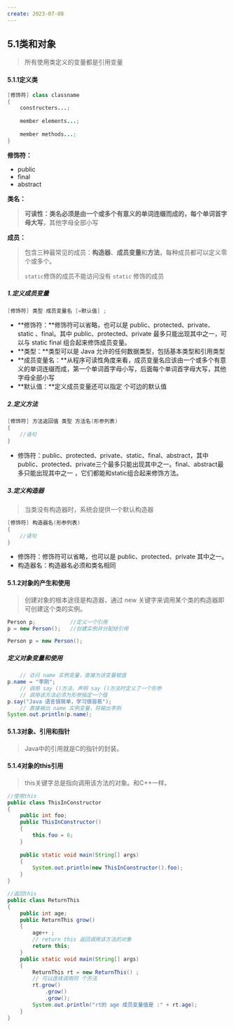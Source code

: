 ```yaml
---
create: 2023-07-08
---
```

## 5.1类和对象

> 所有使用类定义的变量都是引用变量

#### 5.1.1定义类

```java
[修饰符] class classname
{
    constructers...;
    
    member elements...;
    
    member methods...;
}
```

**修饰符：**

* public
* final
* abstract

**类名：**

> **可读性：**类名必须是由一个或多个有意义的单词连缀而成的，每个单词**首字母大写**，其他字母全部小写

**成员：**

>包含三种最常见的成员：**构造器**、**成员变量**和**方法**，每种成员都可以定义零个或多个。
>
>`static`修饰的成员不能访问没有 `static` 修饰的成员

##### 1.定义成员变量

```java
[修饰符] 类型 成员变量名 [=默认值] ;
```

* **修饰符：**修饰符可以省略，也可以是 public、protected、private、static 、final。其中 public、protected、private 最多只能出现其中之一，可以与 static final 组合起来修饰成员变量。
* **类型：**类型可以是 Java 允许的任何数据类型，包括基本类型和引用类型
* **成员变量名：**从程序可读性角度来看，成员变量名应该由一个或多个有意义的单词连缀而成，第一个单词首字母小写，后面每个单词首字母大写，其他字母全部小写
* **默认值：**定义成员变量还可以指定 个可边的默认值

##### 2.定义方法

```java
[修饰符] 方法返回值 类型 方法名(形参列表)
{
    //语句
}
```

* 修饰符：public、protected、private、static、final、abstract，其中 public、protected、private三个最多只能出现其中之一。final、abstract最多只能出现其中之一 ，它们都能和static组合起来修饰方法。

##### 3.定义构造器

> 当类没有构造器时，系统会提供一个默认构造器

```java
[修饰符] 构造器名(形参列表)
{
    //语句
}
```

* 修饰符：修饰符可以省略，也可以是 public、protected、private 其中之一。
* 构造器名：构造器名必须和类名相同

#### 5.1.2对象的产生和使用

> 创建对象的根本途径是构造器，通过 new 关键字来调用某个类的构造器即可创建这个类的实例。

```java
Person p;			//定义一个引用
p = new Person();	//创建实例并分配给引用

Person p = new Person();
```

##### 定义对象变量和使用

```java
	// 访问 name 实例变量，直接为该变量赋值
p.name = "李刚";
	// 调用 say ()方法，声明 say ()方法时定义了一个形参
	// 调用该方法必须为形参指定一个值
p.say("Java 语言很简单，学习很容易"); 
	// 直接输出 name 实例变量，将输出李刚
System.out.println(p.name);
```

#### 5.1.3对象、引用和指针

> Java中的引用就是C的指针的封装。

#### 5.1.4对象的this引用

> this关键字总是指向调用该方法的对象。和C++一样。

```java
//使用this
public class ThisInConstructor
{
    public int foo;
    public ThisInConstructor()
    {
        this.foo = 6;
    }
    
    public static void main(String[] args)
    {
        System.out.println(new ThisInConstructor().foo);
    }
}

//返回this
public class ReturnThis
{
    public int age;
	public ReturnThis grow() 
    {
        age++ ; 
        // return this 返回调用该方法的对象
        return this;
    }
    public static void main(String[] args) 
    {
        ReturnThis rt = new ReturnThis() ; 
        // 可以连续调用同 个方法
        rt.grow() 
            .grow() 
            .grow(); 
        System.out.println("rt的 age 成员变量值是 :" + rt.age);
    }
}
```